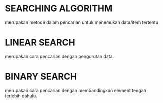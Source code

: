 # SEARCHING ALGORITHM
merupakan metode dalam pencarian untuk menemukan data/item tertentu

# LINEAR SEARCH
merupakan cara pencarian dengan pengurutan data.

# BINARY SEARCH
merupakan cara pencarian dengan membandingkan element tengah terlebih dahulu.